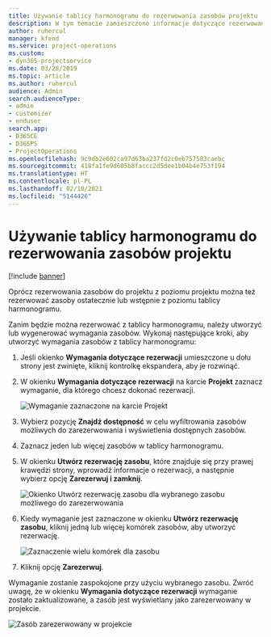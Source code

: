 ```yaml
---
title: Używanie tablicy harmonogramu do rezerwowania zasobów projektu
description: W tym temacie zamieszczono informacje dotyczące rezerwowania zasobów.
author: ruhercul
manager: kfend
ms.service: project-operations
ms.custom:
- dyn365-projectservice
ms.date: 03/28/2019
ms.topic: article
ms.author: ruhercul
audience: Admin
search.audienceType:
- admin
- customizer
- enduser
search.app:
- D365CE
- D365PS
- ProjectOperations
ms.openlocfilehash: 9c9db2e602ca97d63ba237fd2c0eb757583caebc
ms.sourcegitcommit: 418fa1fe9d605b8faccc2d5dee1b04b4e753f194
ms.translationtype: HT
ms.contentlocale: pl-PL
ms.lasthandoff: 02/10/2021
ms.locfileid: "5144426"
---
```

# <a name="use-the-schedule-board-to-book-project-resources"></a>Używanie tablicy harmonogramu do rezerwowania zasobów projektu

[!include [banner](../includes/psa-now-project-operations.md)]

Oprócz rezerwowania zasobów do projektu z poziomu projektu można też rezerwować zasoby ostatecznie lub wstępnie z poziomu tablicy harmonogramu.

Zanim będzie można rezerwować z tablicy harmonogramu, należy utworzyć lub wygenerować wymagania zasobów. Wykonaj następujące kroki, aby utworzyć wymagania zasobów z tablicy harmonogramu:

1. Jeśli okienko **Wymagania dotyczące rezerwacji** umieszczone u dołu strony jest zwinięte, kliknij kontrolkę ekspandera, aby je rozwinąć.
2. W okienku **Wymagania dotyczące rezerwacji** na karcie **Projekt** zaznacz wymaganie, dla którego chcesz dokonać rezerwacji.

    ![Wymaganie zaznaczone na karcie Projekt](media/Resource-Management-image73.png)

3. Wybierz pozycję **Znajdź dostępność** w celu wyfiltrowania zasobów możliwych do zarezerwowania i wyświetlenia dostępnych zasobów. 
4. Zaznacz jeden lub więcej zasobów w tablicy harmonogramu. 
5. W okienku **Utwórz rezerwację zasobu**, które znajduje się przy prawej krawędzi strony, wprowadź informacje o rezerwacji, a następnie wybierz opcję **Zarezerwuj i zamknij**.

    ![Okienko Utwórz rezerwację zasobu dla wybranego zasobu możliwego do zarezerwowania](media/Resource-Management-image74.png)

6. Kiedy wymaganie jest zaznaczone w okienku **Utwórz rezerwację zasobu**, kliknij jedną lub więcej komórek zasobów, aby utworzyć rezerwację.

    ![Zaznaczenie wielu komórek dla zasobu](media/Resource-Management-image75.png)

7. Kliknij opcję **Zarezerwuj**.

Wymaganie zostanie zaspokojone przy użyciu wybranego zasobu. Zwróć uwagę, że w okienku **Wymagania dotyczące rezerwacji** wymaganie zostało zaktualizowane, a zasób jest wyświetlany jako zarezerwowany w projekcie.

![Zasób zarezerwowany w projekcie](media/Resource-Management-image76.png)
